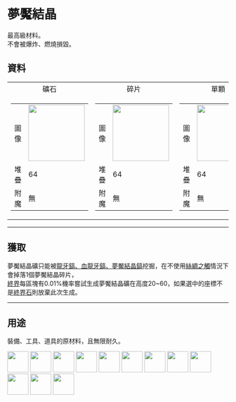 # 夢魘結晶
最高級材料。  
不會被爆炸、燃燒損毀。

## 資料
<table>
    <tr>
        <td align="center">礦石</td>
        <td align="center">碎片</td>
        <td align="center">單顆</td>
    </tr>
    <tr>
        <td>
            <table>
                <tr><td>圖像</td><td><img src="https://i.imgur.com/5JcMq75.png" width="128"/></td></tr>
                <tr><td align="end">堆疊</td><td>64</td></tr>
                <tr><td align="end">附魔</td><td>無</td></tr>
            </table>
        </td>
        <td>
            <table>
                <tr><td>圖像</td><td><img src="https://i.imgur.com/VNWujqZ.png" width="128"/></td></tr>
                <tr><td align="end">堆疊</td><td>64</td></tr>
                <tr><td align="end">附魔</td><td>無</td></tr>
            </table>
        </td>
        <td>
            <table>
                <tr><td>圖像</td><td><img src="https://i.imgur.com/pivPa8U.png" width="128"/></td></tr>
                <tr><td align="end">堆疊</td><td>64</td></tr>
                <tr><td align="end">附魔</td><td>無</td></tr>
            </table>
        </td>
    </tr>
</table>

---

## 獲取

夢魘結晶礦只能被[龍牙鎬、血龍牙鎬、夢魘結晶鎬](pickaxe.md)挖掘，在不使用[絲綢之觸](https://minecraft.fandom.com/zh/wiki/絲綢之觸)情況下會掉落1個夢魘結晶碎片，  
[終界](https://minecraft.fandom.com/zh/wiki/終界)每區塊有0.01%機率嘗試生成夢魘結晶礦在高度20~60，如果選中的座標不是[終界石](https://minecraft.fandom.com/zh/wiki/終界石)則放棄此次生成。  

---

## 用途
裝備、工具、道具的原材料，且無限耐久。  

<a href="item/fast_break_magic_wand.md"><img src="https://i.imgur.com/4tg5NLb.png" width="48"/></a>
<a href="item/fast_fill_magic_wand.md"><img src="https://i.imgur.com/4wVjMpa.png" width="48"/></a>
<a href="item/pickaxe.md"><img src="https://i.imgur.com/lHvmvzX.png" width="48"/></a>
<a href="item/axe.md"><img src="https://i.imgur.com/1xabTbw.png" width="48"/></a>
<a href="item/bow.md"><img src="https://i.imgur.com/OpjZs4m.png" width="48"/></a>
<a href="item/sword.md"><img src="https://i.imgur.com/RV6EYFJ.png" width="48"/></a>
<a href="item/shovel.md"><img src="https://i.imgur.com/U0mx2o6.png" width="48"/></a>
<a href="item/hoe.md"><img src="https://i.imgur.com/v7lJRQe.png" width="48"/></a>
<a href="item/helmet.md"><img src="https://i.imgur.com/3TUXrLd.png" width="48"/></a>
<a href="item/chestplate.md"><img src="https://i.imgur.com/CKid2Sf.png" width="48"/></a>
<a href="item/leggings.md"><img src="https://i.imgur.com/IdCbNxt.png" width="48"/></a>
<a href="item/boots.md"><img src="https://i.imgur.com/JZu4crW.png" width="48"/></a>